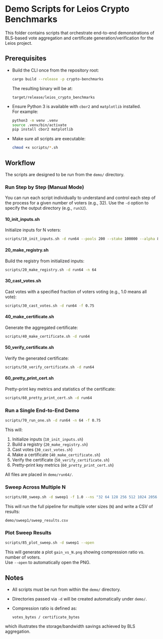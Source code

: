 

# Demo Scripts for Leios Crypto Benchmarks

This folder contains scripts that orchestrate end-to-end demonstrations of BLS-based vote aggregation and certificate generation/verification for the Leios project.

## Prerequisites

- Build the CLI once from the repository root:

  ```bash
  cargo build --release -p crypto-benchmarks
  ```

  The resulting binary will be at:
  ```
  target/release/leios_crypto_benchmarks
  ```

- Ensure Python 3 is available with `cbor2` and `matplotlib` installed.  
  For example:

  ```bash
  python3 -m venv .venv
  source .venv/bin/activate
  pip install cbor2 matplotlib
  ```

- Make sure all scripts are executable:

  ```bash
  chmod +x scripts/*.sh
  ```

## Workflow

The scripts are designed to be run from the `demo/` directory.

### Run Step by Step (Manual Mode)

You can run each script individually to understand and control each step of the process for a given number of voters (e.g., 32). Use the `-d` option to specify the output directory (e.g., `run32`).

#### 10_init_inputs.sh

Initialize inputs for N voters:

```bash
scripts/10_init_inputs.sh -d run64 --pools 200 --stake 100000 --alpha 8 --beta 1
```

#### 20_make_registry.sh

Build the registry from initialized inputs:

```bash
scripts/20_make_registry.sh -d run64 -n 64
```

#### 30_cast_votes.sh

Cast votes with a specified fraction of voters voting (e.g., 1.0 means all vote):

```bash
scripts/30_cast_votes.sh -d run64 -f 0.75
```

#### 40_make_certificate.sh

Generate the aggregated certificate:

```bash
scripts/40_make_certificate.sh -d run64
```

#### 50_verify_certificate.sh

Verify the generated certificate:

```bash
scripts/50_verify_certificate.sh -d run64
```

#### 60_pretty_print_cert.sh

Pretty-print key metrics and statistics of the certificate:

```bash
scripts/60_pretty_print_cert.sh -d run64
```

### Run a Single End-to-End Demo

```bash
scripts/70_run_one.sh -d run64 -n 64 -f 0.75
```

This will:

1. Initialize inputs (`10_init_inputs.sh`)
2. Build a registry (`20_make_registry.sh`)
3. Cast votes (`30_cast_votes.sh`)
4. Make a certificate (`40_make_certificate.sh`)
5. Verify the certificate (`50_verify_certificate.sh`)
6. Pretty-print key metrics (`60_pretty_print_cert.sh`)

All files are placed in `demo/run64/`.

### Sweep Across Multiple N

```bash
scripts/80_sweep.sh -d sweep1 -f 1.0 --ns "32 64 128 256 512 1024 2056 3000"
```

This will run the full pipeline for multiple voter sizes (`N`) and write a CSV of results:

```
demo/sweep1/sweep_results.csv
```

### Plot Sweep Results

```bash
scripts/85_plot_sweep.sh -d sweep1 --open
```

This will generate a plot `gain_vs_N.png` showing compression ratio vs. number of voters.  
Use `--open` to automatically open the PNG.

## Notes

- All scripts must be run from within the `demo/` directory.
- Directories passed via `-d` will be created automatically under `demo/`.
- Compression ratio is defined as:

  ```
  votes_bytes / certificate_bytes
  ```

which illustrates the storage/bandwidth savings achieved by BLS aggregation.